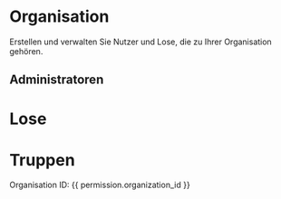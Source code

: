 <script setup>
    
    import { onMounted, ref, getCurrentInstance } from 'vue';
    import { createClient } from '@supabase/supabase-js'

    import ListOfOrganizations from '../components/organizations/ListOfOrganizations.vue';
    import OrganizationsAdmins from '../components/organizations/OrganizationsAdmins.vue';


    const instance = getCurrentInstance();
    const apikey = instance.appContext.config.globalProperties.$apikey;
    const url = instance.appContext.config.globalProperties.$url;

    const supabase = createClient(url, apikey);

    const permissions = ref([]);
    const user = ref({});

    onMounted(async () => {
      const { data: sessionData, error: sessionError } = await supabase.auth.getSession();
      if (sessionError) {
          console.error('Error getting session:', sessionError);
          return;
      }
      if (sessionData && sessionData.session) {
          user.value = sessionData.session.user;
          const { data, error } = await supabase.from('users_permissions').select('*').eq('user_id', user.value.id);
          if (error) {
              console.error('Error fetching user organization:', error);
              return;
          }
          permissions.value = data || [];
      } else {
          console.log('No active session found.');
      }
  });
</script>

# Organisation

Erstellen und verwalten Sie Nutzer und Lose, die zu Ihrer Organisation gehören.

## Administratoren

<div v-for="permission in permissions">
    <OrganizationsAdmins :organization_id="permission.organization_id"/>
    <h1>Lose</h1>
    <ListOfOrganizations v-if="permission.role === 'organization_admin'" :organization_id="permission.organization_id" type="organization" title="" />
    <h1>Truppen</h1>
    <ListOfOrganizations v-if="permission.role === 'organization_admin'" :organization_id="permission.organization_id" type="troop" title="" />
    <div class="text-center mt-11">
            Organisation ID: {{ permission.organization_id }}
    </div>
</div>

